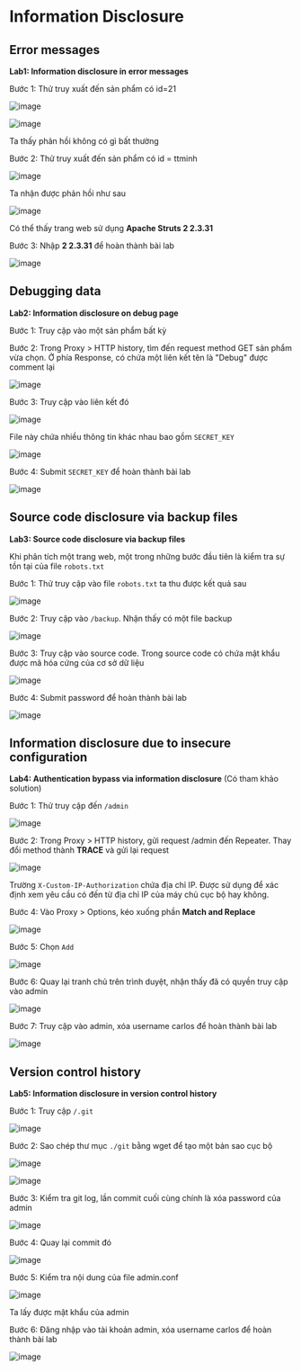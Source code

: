 # Information Disclosure
## Error messages
**Lab1: Information disclosure in error messages**

Bước 1: Thử truy xuất đến sản phẩm có id=21

![image](https://user-images.githubusercontent.com/74781135/204840362-914e3abe-0637-42c6-947b-d71a498c1119.png)

![image](https://user-images.githubusercontent.com/74781135/204839950-76c1ae96-cbdb-419e-9af5-827561cb208c.png)

Ta thấy phản hồi không có gì bất thường

Bước 2: Thử truy xuất đến sản phẩm có id = ttminh

![image](https://user-images.githubusercontent.com/74781135/204840830-a7b09af0-2224-456f-8ea2-064fb8cbf7e4.png)

Ta nhận được phản hồi như sau

![image](https://user-images.githubusercontent.com/74781135/204841714-3bb6919c-bd91-4216-b282-b4fe8268c60b.png)

Có thể thấy trang web sử dụng **Apache Struts 2 2.3.31**

Bước 3: Nhập **2 2.3.31** để hoàn thành bài lab

![image](https://user-images.githubusercontent.com/74781135/204842980-fa5f7bab-30c2-43d7-926a-8b59af86ac5f.png)

## Debugging data
**Lab2: Information disclosure on debug page**

Bước 1: Truy cập vào một sản phẩm bất kỳ

Bước 2: Trong Proxy > HTTP history, tìm đến request method GET sản phẩm vừa chọn. Ở phía Response, có chứa một liên kết tên là "Debug" được comment lại

![image](https://user-images.githubusercontent.com/74781135/204994836-79d886b0-3e62-489d-8601-5f92eb90ef42.png)

Bước 3: Truy cập vào liên kết đó 

![image](https://user-images.githubusercontent.com/74781135/204994989-e9c2b096-2bbd-4c47-835d-fd2487cf7b40.png)

File này chứa nhiều thông tin khác nhau bao gồm `SECRET_KEY`

![image](https://user-images.githubusercontent.com/74781135/204995270-ef28c3ef-3734-45fa-a340-8c357fc601a2.png)

Bước 4: Submit `SECRET_KEY` để hoàn thành bài lab

![image](https://user-images.githubusercontent.com/74781135/204995391-76902e1a-76ee-40c4-9c56-9a8bff4cb0a4.png)

## Source code disclosure via backup files
**Lab3: Source code disclosure via backup files**

Khi phân tích một trang web, một trong những bước đầu tiên là kiểm tra sự tồn tại của file `robots.txt`

Bước 1: Thử truy cập vào file `robots.txt` ta thu được kết quả sau

![image](https://user-images.githubusercontent.com/74781135/205001411-6f34f327-39d2-4b16-b813-e2635321bd39.png)

Bước 2: Truy cập vào `/backup`. Nhận thấy có một file backup

![image](https://user-images.githubusercontent.com/74781135/205001636-6df31616-a6dc-4dc9-b57d-19deacae47c5.png)

Bước 3: Truy cập vào source code. Trong source code có chứa mật khẩu được mã hóa cứng của cơ sở dữ liệu

![image](https://user-images.githubusercontent.com/74781135/205002062-2ac630d4-41c3-46da-903b-fbd0d193612b.png)

Bước 4: Submit password để hoàn thành bài lab

![image](https://user-images.githubusercontent.com/74781135/205002241-3c6b5122-102c-4040-89b2-6a5d76f1d541.png)

## Information disclosure due to insecure configuration
**Lab4: Authentication bypass via information disclosure** (Có tham khảo solution)

Bước 1: Thử truy cập đến `/admin`

![image](https://user-images.githubusercontent.com/74781135/205004893-b9bddb90-95bd-4758-a81e-c28bc54de0d6.png)

Bước 2: Trong Proxy > HTTP history, gửi request /admin đến Repeater. Thay đổi method thành **TRACE** và gửi lại request

![image](https://user-images.githubusercontent.com/74781135/205005595-b4dd81e8-0744-4292-b034-6a26fbd6df43.png)

Trường `X-Custom-IP-Authorization` chứa địa chỉ IP. Được sử dụng để xác định xem yêu cầu có đến từ địa chỉ IP của máy chủ cục bộ hay không.

Bước 4: Vào Proxy > Options, kéo xuống phần **Match and Replace**

![image](https://user-images.githubusercontent.com/74781135/205006341-9fd88722-384a-4dc4-a955-3c615be02378.png)

Bước 5: Chọn `Add`

![image](https://user-images.githubusercontent.com/74781135/205006726-f4c9b016-5e7a-4704-8ff4-0af9f0497426.png)

Bước 6: Quay lại tranh chủ trên trình duyệt, nhận thấy đã có quyền truy cập vào admin

![image](https://user-images.githubusercontent.com/74781135/205007097-8b3b8d12-48bc-4395-8725-36af61bcf3b7.png)

Bước 7: Truy cập vào admin, xóa username carlos để hoàn thành bài lab

![image](https://user-images.githubusercontent.com/74781135/205007405-254bc1d1-3ac1-4a9e-aa63-84803e00d910.png)

## Version control history
**Lab5: Information disclosure in version control history**

Bước 1: Truy cập `/.git`

![image](https://user-images.githubusercontent.com/74781135/205010927-f30b9742-2676-4576-bc8e-6fbdc81d5e12.png)

Bước 2: Sao chép thư mục `./git` bằng wget để tạo một bản sao cục bộ

![image](https://user-images.githubusercontent.com/74781135/205013061-c3fb933e-d1d0-4e95-95bc-4fc5b2c99daf.png)

![image](https://user-images.githubusercontent.com/74781135/205013119-23c294bd-28c2-4f23-b70d-f99e6e3d33dc.png)

Bước 3: Kiểm tra git log, lần commit cuối cùng chính là xóa password của admin

![image](https://user-images.githubusercontent.com/74781135/205014465-ab0170ff-d820-474c-8ed6-56a366951c3d.png)

Bước 4: Quay lại commit đó

![image](https://user-images.githubusercontent.com/74781135/205016138-cfcac89b-4e19-42f1-820a-0149d562f1b0.png)

Bước 5: Kiểm tra nội dung của file admin.conf

![image](https://user-images.githubusercontent.com/74781135/205016656-a0ea1c3a-5374-4340-af68-5646b6449ef6.png)

Ta lấy được mật khẩu của admin

Bước 6: Đăng nhập vào tài khoản admin, xóa username carlos để hoàn thành bài lab

![image](https://user-images.githubusercontent.com/74781135/205018907-000441a5-0389-4b9c-8e7c-2c05eed67465.png)
